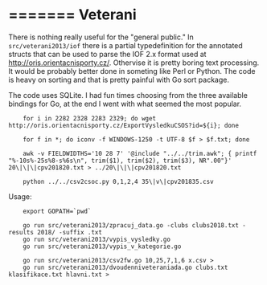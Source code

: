 =======
Veterani
========

There is nothing really useful for the "general public." In `src/veterani2013/iof` there is a partial typedefinition for the annotated structs that can be used to parse the IOF 2.x format used at http://oris.orientacnisporty.cz/. Othervise it is pretty boring text processing. It would be probably better done in someting like Perl or Python. The code is heavy on sorting and that is pretty painful with Go sort package.

The code uses SQLite. I had fun times choosing from the three available bindings for Go, at the end I went with what seemed the most popular.


        for i in 2282 2328 2283 2329; do wget http://oris.orientacnisporty.cz/ExportVysledkuCSOS?id=${i}; done
        
        for f in *; do iconv -f WINDOWS-1250 -t UTF-8 $f > $f.txt; done

        awk -v FIELDWIDTHS='10 28 7' '@include "../../trim.awk"; { printf "%-10s%-25s%8-s%6s\n", trim($1), trim($2), trim($3), NR".00"}' 20\|\|\|cpv201820.txt > ../20\|\|\|cpv201820.txt
        
        python ../../csv2csoc.py 0,1,2,4 35\|v\|cpv201835.csv

Usage:

        export GOPATH=`pwd`

        go run src/veterani2013/zpracuj_data.go -clubs clubs2018.txt -results 2018/ -suffix .txt
        go run src/veterani2013/vypis_vysledky.go
        go run src/veterani2013/vypis_v_kategorie.go

        go run src/veterani2013/csv2fw.go 10,25,7,1,6 x.csv >
        go run src/veterani2013/dvoudenniveteraniada.go clubs.txt klasifikace.txt hlavni.txt >